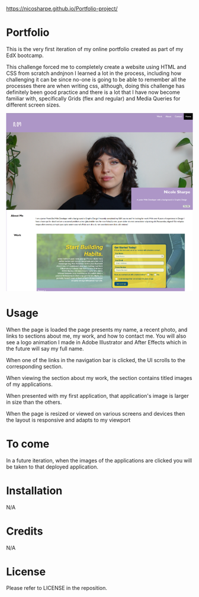 <a>https://nicosharpe.github.io/Portfolio-project/</a>

# Portfolio
This is the very first iteration of my online portfolio created as part of my EdX bootcamp.

This challenge forced me to completely create a website using HTML and CSS from scratch andnjnon I learned a lot in the process, including how challenging it can be since no-one is going to be able to remember all the processes there are when writing css, although, doing this challenge has definitely been good practice and there is a lot that I have now become familiar with, specifically Grids (flex and regular) and Media Queries for different screen sizes.

<img src="images\Screenshot 2023-12-29 194301.png"></img>

# Usage
When the page is loaded the page presents my name, a recent photo, and links to sections about me, my work, and how to contact me. You will also see a logo animation I made in Adobe Illustrator and After Effects which in the future will say my full name.

When one of the links in the navigation bar is clicked, the UI scrolls to the corresponding section.

When viewing the section about my work, the section contains titled images of my applications.

When presented with my first application, that application's image is larger in size than the others.

When the page is resized or viewed on various screens and devices then the layout is responsive and adapts to my viewport

# To come
In a future iteration, when the images of the applications are clicked you will be taken to that deployed application.

# Installation
N/A

# Credits
N/A

# License
Please refer to LICENSE in the reposition.


